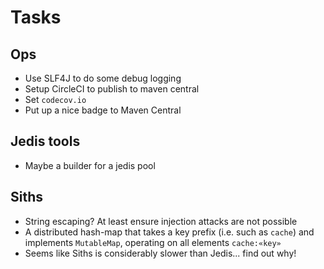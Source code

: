 # Tasks
## Ops
* Use SLF4J to do some debug logging
* Setup CircleCI to publish to maven central 
* Set `codecov.io`
* Put up a nice badge to Maven Central

## Jedis tools
* Maybe a builder for a jedis pool

## Siths
* String escaping? At least ensure injection attacks are not possible
* A distributed hash-map that takes a key prefix (i.e. such as `cache`) and implements `MutableMap`, operating on all elements `cache:«key»`
* Seems like Siths is considerably slower than Jedis... find out why!
